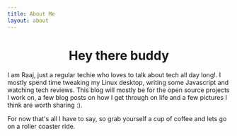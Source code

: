 ```yaml
---
title: About Me
layout: about
---
```


<h1 style = "text-align : center"> Hey there buddy </h1>
I am Raaj, just a regular techie who loves to talk about tech all day long!.
I mostly spend time tweaking my Linux desktop, writing some Javascript and watching tech reviews. This blog will mostly be for the open source projects I work on, a few blog posts on how I get through on life and a few pictures I think are worth sharing :).


For now that's all I have to say, so grab yourself a cup of coffee and lets go on a roller coaster ride.

